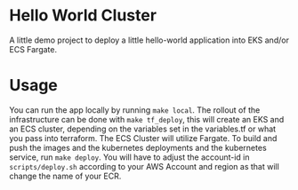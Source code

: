 # Hello World Cluster

A little demo project to deploy a little hello-world application into EKS and/or ECS Fargate.

# Usage

You can run the app locally by running `make local`. The rollout of the infrastructure can be done with `make tf_deploy`, this will create an EKS and an ECS cluster, depending on the variables set in the variables.tf or what you pass into terraform. The ECS Cluster will utilize Fargate.
To build and push the images and the kubernetes deployments and the kubernetes service, run `make deploy`. You will have to adjust the account-id in `scripts/deploy.sh` according to your AWS Account and region as that will change the name of your ECR.